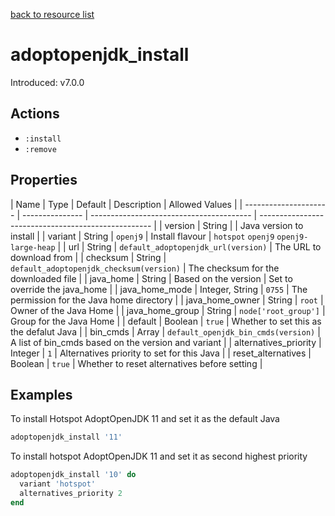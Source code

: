 [back to resource list](https://github.com/sous-chefs/java#resources)

# adoptopenjdk_install

Introduced: v7.0.0

## Actions

- `:install`
- `:remove`

## Properties

| Name                  | Type            | Default                                  | Description                                         | Allowed Values                         |
| --------------------- | --------------- | ---------------------------------------- | --------------------------------------------------- |
| version               | String          |                                          | Java version to install                             |
| variant               | String          | `openj9`                                 | Install flavour                                     | `hotspot` `openj9` `openj9-large-heap` |
| url                   | String          | `default_adoptopenjdk_url(version)`      | The URL to download from                            |
| checksum              | String          | `default_adoptopenjdk_checksum(version)` | The checksum for the downloaded file                |
| java_home             | String          | Based on the version                     | Set to override the java_home                       |
| java_home_mode        | Integer, String | `0755`                                   | The permission for the Java home directory          |
| java_home_owner       | String          | `root`                                   | Owner of the Java Home                              |
| java_home_group       | String          | `node['root_group']`                     | Group for the Java Home                             |
| default               | Boolean         | `true`                                   | Whether to set this as the defalut Java             |
| bin_cmds              | Array           | `default_openjdk_bin_cmds(version)`      | A list of bin_cmds based on the version and variant |
| alternatives_priority | Integer         | `1`                                      | Alternatives priority to set for this Java          |
| reset_alternatives    | Boolean         | `true`                                   | Whether to reset alternatives before setting        |

## Examples

To install Hotspot AdoptOpenJDK 11 and set it as the default Java

```ruby
adoptopenjdk_install '11'
```

To install hotspot AdoptOpenJDK 11 and set it as second highest priority

```ruby
adoptopenjdk_install '10' do
  variant 'hotspot'
  alternatives_priority 2
end
```
